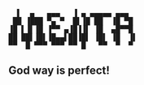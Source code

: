 <pre>
  ▌  ▄   ▄▄▄   ▐ ▄ ▄▄▄▄▄ ▄▄▄ 
 ██ ▐███ ▀▄ ▀  █▌▐█ ██  ▐█ ▀█ 
▐█ ▌▐▌▐█ ▐▀▀ ▄▐█▐▐▌ ▐█  ▄█▀▀█ 
██ ██▌▐█▌▐█▄▄▌██▐█▌ ▐█▌ ▐█  ▐▌
▀▀  █ ▀▀▀ ▀▀▀ ▀▀ █   ▀▀  ▀  ▀
</pre>

## God way is perfect!
